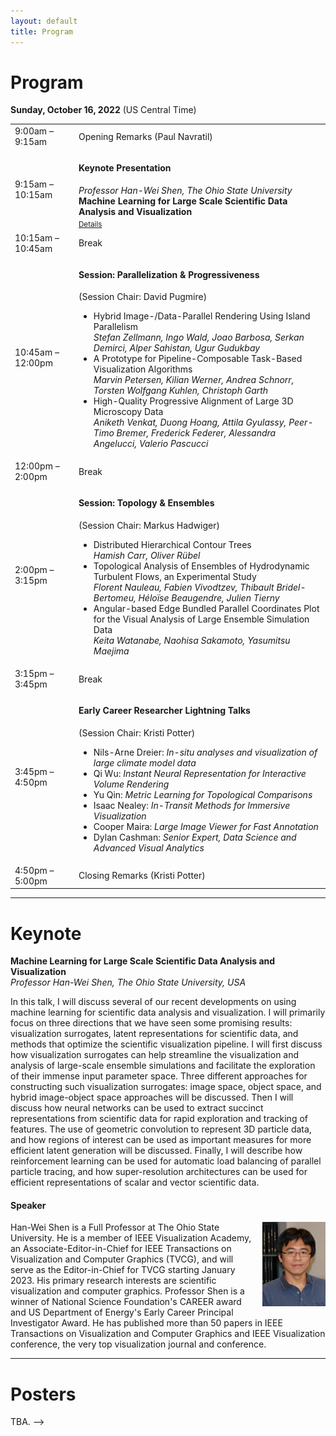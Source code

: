 ```yaml
---
layout: default
title: Program
---
```


# Program



**Sunday, October 16, 2022**
(US Central Time)

<table class="program">
  <tr>
    <td>9:00am &ndash; 9:15am</td>
    <td>
      Opening Remarks (Paul Navratil)<br/>
    </td>
  </tr>
  <tr>
    <td>9:15am &ndash; 10:15am</td>
    <td>
      <h4>Keynote Presentation
      </h4>
      <i>Professor Han-Wei Shen, The Ohio State University</i><br>
      <b>Machine Learning for Large Scale Scientific Data Analysis and Visualization</b><br/>
      <a style="font-size: smaller; display: block; margin-top: .5em;" href="#keynote">Details</a>
    </td>
  </tr>
  <tr>
    <td>10:15am &ndash; 10:45am</td>
    <td>Break</td>
  </tr>
  <tr>
    <td>10:45am &ndash; 12:00pm</td>
    <td>
      <h4>Session: Parallelization & Progressiveness
     </h4>
      (Session Chair: David Pugmire)
      <ul>
        <li>
          Hybrid Image-/Data-Parallel Rendering Using Island Parallelism
          <br><i>Stefan Zellmann, Ingo Wald, Joao Barbosa, Serkan Demirci, Alper Sahistan, Ugur Gudukbay</i>
        </li>
        <li>
          A Prototype for Pipeline-Composable Task-Based Visualization Algorithms
          <br><i>Marvin Petersen, Kilian Werner, Andrea Schnorr, Torsten Wolfgang Kuhlen, Christoph Garth
          </i>
        </li>
        <li>
          High-Quality Progressive Alignment of Large 3D Microscopy Data
          <br><i> Aniketh Venkat,  Duong Hoang, Attila Gyulassy, Peer-Timo Bremer, Frederick Federer, Alessandra Angelucci, Valerio Pascucci </i>
        </li>
      </ul>
    </td>
  </tr>
  <tr>
    <td>12:00pm &ndash; 2:00pm</td>
    <td>Break</td>
  </tr>
  <tr>
    <td>2:00pm &ndash; 3:15pm</td>
    <td>
      <h4>Session: Topology & Ensembles
     </h4>
      (Session Chair: Markus Hadwiger)
      <ul>
        <li>
          Distributed Hierarchical Contour Trees
          <br><i>Hamish Carr, Oliver Rübel
</i>
        </li>
        <li>
          Topological Analysis of Ensembles of Hydrodynamic Turbulent Flows, an Experimental Study
          <br>
          <i>Florent Nauleau, Fabien Vivodtzev, Thibault Bridel-Bertomeu, Héloïse Beaugendre, Julien Tierny
          </i>
        </li>
        <li>
          Angular-based Edge Bundled Parallel Coordinates Plot for the Visual Analysis of Large Ensemble Simulation Data
          <br><i>Keita Watanabe, Naohisa Sakamoto, Yasumitsu Maejima</i>
        </li>
      </ul>
    </td>
  </tr>
  <tr>
    <td>3:15pm &ndash; 3:45pm</td>
    <td>Break</td>
  </tr>
  <tr>
    <td>3:45pm &ndash; 4:50pm</td>
    <td>
      <h4>Early Career Researcher Lightning Talks</h4>
      (Session Chair: Kristi Potter)
      <ul>
        <li> Nils-Arne Dreier: <i>In-situ analyses and visualization of large climate model data</i> </li>
        <li> Qi Wu: <i>Instant Neural Representation for Interactive Volume Rendering</i><br></li>
        <li> Yu Qin: <i>Metric Learning for Topological Comparisons</i><br></li>
        <li> Isaac Nealey: <i>In-Transit Methods for Immersive Visualization</i><br></li>
        <li> Cooper Maira: <i>Large Image Viewer for Fast Annotation</i><br></li>
        <li> Dylan Cashman: <i>Senior Expert, Data Science and Advanced Visual Analytics</i></li>
        </ul>
    </td>
  </tr>
  <tr>
    <td>4:50pm &ndash; 5:00pm</td>
    <td>
      Closing Remarks (Kristi Potter)
    </td>
  </tr>
</table>

---

# Keynote

**Machine Learning for Large Scale Scientific Data Analysis and Visualization**<br/>
_Professor Han-Wei Shen, The Ohio State University, USA_

In this talk, I will discuss several of our recent developments on using machine learning for scientific data analysis and visualization. I will primarily focus on three directions that we have seen some promising results: visualization surrogates, latent representations for scientific data, and methods that optimize the scientific visualization pipeline. I will first discuss how visualization surrogates can help streamline the visualization and analysis of large-scale ensemble simulations and facilitate the exploration of their immense input parameter space. Three different approaches for constructing such visualization surrogates: image space, object space, and hybrid image-object space approaches will be discussed. Then I will discuss how neural networks can be used to extract succinct representations from scientific data for rapid exploration and tracking of features. The use of geometric convolution to represent 3D particle data, and how regions of interest can be used as important measures for more efficient latent generation
will be discussed. Finally, I will describe how reinforcement learning can be used for automatic load balancing of parallel particle tracing, and how super-resolution architectures can be used for efficient representations of scalar and vector scientific data. 

#### Speaker

<img style="padding: 0; margin: 0 0 1em 1em; float: right; width: 20%" src="assets/hanwei.jpg" />
Han-Wei Shen is a Full Professor at The Ohio State University. He is a member of IEEE Visualization Academy, an Associate-Editor-in-Chief for IEEE Transactions on Visualization and Computer Graphics (TVCG), and will serve as the Editor-in-Chief for TVCG starting January 2023. His primary research interests are scientific visualization and computer graphics. Professor Shen is a winner of National Science Foundation's CAREER award and US Department of Energy's Early Career Principal Investigator Award. He has published more than 50 papers in IEEE Transactions on Visualization and Computer Graphics and IEEE Visualization conference, the very top visualization journal and conference. 
<br>

---

# Posters
TBA.
-->
<!--The LDAV posters session will take place virtually with IEEE VIS Poster Session via iPosters.

  * <a href="https://doi.org/10.1109/LDAV51489.2020.00013" target="new">A Distributed Algorithm for Force Directed Edge Bundling</a><br />
   _Yves Tuyishime, Yu Pan, Hongfeng Yu_
  
 -->

